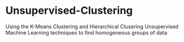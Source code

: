 # Unsupervised-Clustering
Using the K-Means Clustering and Hierarchical Clusering Unsupervised Machine Learning techniques to find homogeneous groups of data
